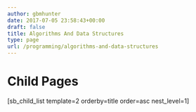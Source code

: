 ```yaml
---
author: gbmhunter
date: 2017-07-05 23:58:43+00:00
draft: false
title: Algorithms And Data Structures
type: page
url: /programming/algorithms-and-data-structures
---
```


# Child Pages




[sb_child_list template=2 orderby=title order=asc nest_level=1]
